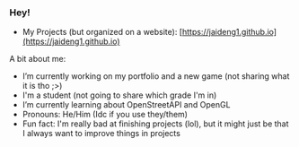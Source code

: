 ### Hey!

- My Projects (but organized on a website): [https://jaideng1.github.io](https://jaideng1.github.io)

A bit about me:

- I’m currently working on my portfolio and a new game (not sharing what it is tho ;>)
- I'm a student (not going to share which grade I'm in)
- I’m currently learning about OpenStreetAPI and OpenGL
- Pronouns: He/Him (Idc if you use they/them)
- Fun fact: I'm really bad at finishing projects (lol), but it might just be that I always want to improve things in projects
